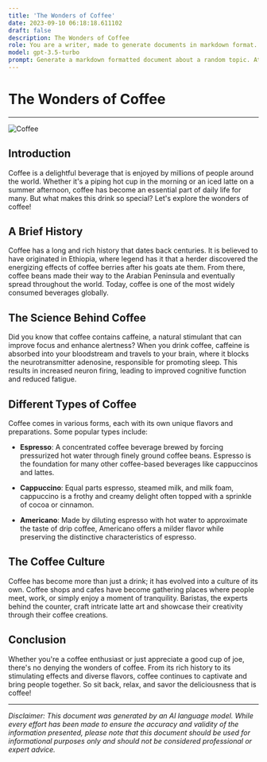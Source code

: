 ```yaml
---
title: 'The Wonders of Coffee'
date: 2023-09-10 06:18:18.611102
draft: false
description: The Wonders of Coffee
role: You are a writer, made to generate documents in markdown format. It is very important that all of the documents you generate are in valid markdown format.
model: gpt-3.5-turbo
prompt: Generate a markdown formatted document about a random topic. At the bottom, include a disclaimer explaining that the document was generated by you. The first line of the document should be the title. Make sure that the entire document is in proper markdown format, using a mix of various tags to make the document visually appealing.
---
```


# The Wonders of Coffee
---

![Coffee](https://images.unsplash.com/photo-1551299991-6f9e539fa883)

## Introduction

Coffee is a delightful beverage that is enjoyed by millions of people around the world. Whether it's a piping hot cup in the morning or an iced latte on a summer afternoon, coffee has become an essential part of daily life for many. But what makes this drink so special? Let's explore the wonders of coffee!

## A Brief History

Coffee has a long and rich history that dates back centuries. It is believed to have originated in Ethiopia, where legend has it that a herder discovered the energizing effects of coffee berries after his goats ate them. From there, coffee beans made their way to the Arabian Peninsula and eventually spread throughout the world. Today, coffee is one of the most widely consumed beverages globally.

## The Science Behind Coffee

Did you know that coffee contains caffeine, a natural stimulant that can improve focus and enhance alertness? When you drink coffee, caffeine is absorbed into your bloodstream and travels to your brain, where it blocks the neurotransmitter adenosine, responsible for promoting sleep. This results in increased neuron firing, leading to improved cognitive function and reduced fatigue.

## Different Types of Coffee

Coffee comes in various forms, each with its own unique flavors and preparations. Some popular types include:

- **Espresso**: A concentrated coffee beverage brewed by forcing pressurized hot water through finely ground coffee beans. Espresso is the foundation for many other coffee-based beverages like cappuccinos and lattes.

- **Cappuccino**: Equal parts espresso, steamed milk, and milk foam, cappuccino is a frothy and creamy delight often topped with a sprinkle of cocoa or cinnamon.

- **Americano**: Made by diluting espresso with hot water to approximate the taste of drip coffee, Americano offers a milder flavor while preserving the distinctive characteristics of espresso.

## The Coffee Culture

Coffee has become more than just a drink; it has evolved into a culture of its own. Coffee shops and cafes have become gathering places where people meet, work, or simply enjoy a moment of tranquility. Baristas, the experts behind the counter, craft intricate latte art and showcase their creativity through their coffee creations.

## Conclusion

Whether you're a coffee enthusiast or just appreciate a good cup of joe, there's no denying the wonders of coffee. From its rich history to its stimulating effects and diverse flavors, coffee continues to captivate and bring people together. So sit back, relax, and savor the deliciousness that is coffee!

---

*Disclaimer: This document was generated by an AI language model. While every effort has been made to ensure the accuracy and validity of the information presented, please note that this document should be used for informational purposes only and should not be considered professional or expert advice.*